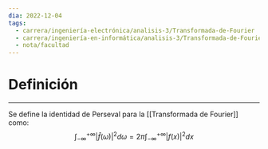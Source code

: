 ```yaml
---
dia: 2022-12-04
tags:
  - carrera/ingeniería-electrónica/analisis-3/Transformada-de-Fourier
  - carrera/ingeniería-en-informática/analisis-3/Transformada-de-Fourier
  - nota/facultad
---
```

# Definición
---
Se define la identidad de Perseval para la [[Transformada de Fourier]] como: $$ \int_{-\infty}^{+\infty} |\hat{f}(\omega)|^2 d\omega = 2\pi \int_{-\infty}^{+\infty} |f(x)|^2 dx $$